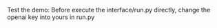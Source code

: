 Test the demo: Before execute the interface/run.py directly, change the openai key into yours in run.py







